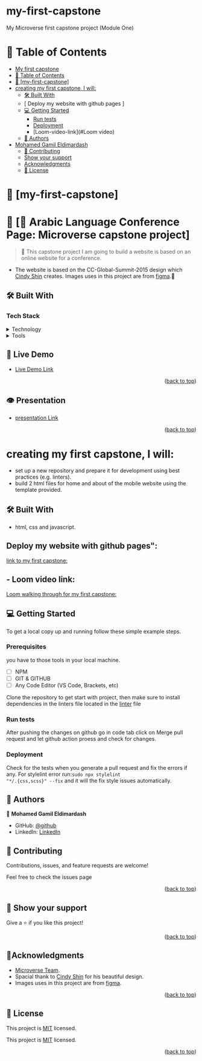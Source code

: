 # my-first-capstone

My Microverse first capstone project (Module One)

<!-- TABLE OF CONTENTS -->

# 📗 Table of Contents

-   [My first capstone](#my-first-capstone)
-   [📗 Table of Contents](#-table-of-contents)
-   [📖 \[my-first-capstone\] ](#my-first-capstone)
-   [creating my first capstone, I will:](#creating-my-first-capstone-i-will)
    -   [🛠 Built With ](#-built-with-)
    -   [ Deploy my website with github pages ]
    -   [💻 Getting Started ](#-getting-started-)
        -   [Run tests](#run-tests)
        -   [Deployment](#deployment)
        -   [Loom-video-link](#Loom video)
    -   [👥 Authors ](#-authors-)
-   [Mohamed Gamil Eldimardash](#mohamed-gamil-eldimardash)
    -   [🤝 Contributing](#-contributing)
    -   [Show your support](#show-your-support)
    -   [Acknowledgments](#acknowledgments)
    -   [📝 License](#-license)

# 📖 [my-first-capstone] <a name="about-project"></a>

<!-- PROJECT DESCRIPTION -->

# 📖 [🎯 Arabic Language Conference Page: Microverse capstone project] <a name="about-project"></a>

> 🚧 This capstone project I am going to build a website is based on an online website for a conference.

-   The website is based on the CC-Global-Summit-2015 design which
    [Cindy Shin](https://www.behance.net/adagio07) creates. Images uses in this project are from [figma](https://www.figma.com/file/V0vg37EZhAbP9nUPOeCy6p/HTML%2FCSS-%26-JavaScript-capstone-project---Conference-page?node-id=0%3A1&t=od5hoeaQE2tKg92Y-0).🚧

## 🛠 Built With <a name="built-with"></a>

### Tech Stack <a name="tech-stack"></a>

<details>
  <summary>Technology</summary>
  <ul>
    <li>HTML</li>
    <li>CSS</li>
    <li>Javascript</li>
  </ul>
</details>

<details>
  <summary>Tools</summary>
  <ul>
    <li>VS Code</li>
    <li>GIT</li>
    <li>GITHUB</li>
    <li>Tailwind CSS</li>
  </ul>
</details>

## 🚀 Live Demo <a name="live-demo"></a>

-   [Live Demo Link](https://github.com/MMGGYY66/my-first-capstone)
<p align="right">(<a href="#readme-top">back to top</a>)</p>

## 👁 Presentation <a name="presentation"></a>

-   [presentation Link]()
<p align="right">(<a href="#readme-top">back to top</a>)</p>

# creating my first capstone, I will:

-   set up a new repository and prepare it for development using best practices (e.g. linters).
-   build 2 html files for home and about of the mobile website using the template provided.

## 🛠 Built With <a name="built-with"></a>

-   html, css and javascript.

## Deploy my website with github pages":

[link to my first capstone: ]()

## - Loom video link:

[Loom walking through for my first capstone: ]()

## 💻 Getting Started <a name="getting-started"></a>

To get a local copy up and running follow these simple example steps.

### Prerequisites

you have to those tools in your local machine.

-   [ ] NPM
-   [ ] GIT & GITHUB
-   [ ] Any Code Editor (VS Code, Brackets, etc)

Clone the repository to get start with project, then make sure to install dependencies in the linters file located in the [linter](https://github.com/Bateyjosue/linters-html-css/blob/main/.github/workflows/linters.yml) file

### Run tests

After pushing the changes on github go in code tab click on Merge pull request and let github action proess and check for changes.

### Deployment

Check for the tests when you generate a pull request and fix the errors if any.
For stylelint error run:<code>sudo npx stylelint "\*_/_.{css,scss}" --fix</code> and it will the fix style issues automatically.

<!-- AUTHORS -->

## 👥 Authors <a name="authors"></a>

👤 **Mohamed Gamil Eldimardash**

-   GitHub: [@github](https://github.com/MMGGYY66)
-   LinkedIn: [LinkedIn](https://www.linkedin.com/in/mohamed-eldimardash-0023a3b5/)

<!-- CONTRIBUTING -->

## 🤝 Contributing <a name="contributing"></a>

Contributions, issues, and feature requests are welcome!

Feel free to check the issues page

<p align="right">(<a href="#readme-top">back to top</a>)</p>

<!-- SUPPORT -->

## 👋 Show your support <a name="support"></a>

Give a ⭐️ if you like this project!

<p align="right">(<a href="#readme-top">back to top</a>)</p>

<!-- ACKNOWLEDGEMENTS -->

## 🔭Acknowledgments <a name="acknowledgements"></a>

-   [Microverse Team](https://www.microverse.org/).
-   Spacial thank to [Cindy Shin](https://www.behance.net/gallery/29845175/CC-Global-Summit-2015) for his beautiful design.
-   Images uses in this project are from [figma](https://www.figma.com/file/V0vg37EZhAbP9nUPOeCy6p/HTML%2FCSS-%26-JavaScript-capstone-project---Conference-page?node-id=0%3A1&t=od5hoeaQE2tKg92Y-0).

<p align="right">(<a href="#readme-top">back to top</a>)</p>

## 📝 License <a name="license"></a>

This project is [MIT](https://github.com/microverseinc/readme-template/blob/master/MIT.md) licensed.

This project is [MIT](./LICENSE) licensed.

<p align="right">(<a href="#readme-top">back to top</a>)</p>
